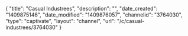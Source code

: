 {
    "title": "Casual Industrees",
    "description": "",
    "date_created": "1409875146",
    "date_modified": "1409876057",
    "channelid": "3764030",
    "type": "captivate",
    "layout": "channel",
    "url": "\/c\/casual-industrees\/3764030"
}